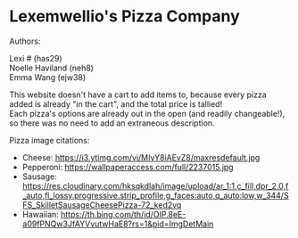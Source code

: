 # Lexemwellio's Pizza Company

Authors:

Lexi #              (has29)  
Noelle Haviland     (neh8)  
Emma Wang           (ejw38)  


This website doesn't have a cart to add items to, because every pizza added is already "in the cart", and the total price is tallied!  
Each pizza's options are already out in the open (and readily changeable!), so there was no need to add an extraneous description.



Pizza image citations:
* Cheese: https://i3.ytimg.com/vi/MIyY8iAEvZ8/maxresdefault.jpg
* Pepperoni: https://wallpaperaccess.com/full/2237015.jpg
* Sausage: https://res.cloudinary.com/hksqkdlah/image/upload/ar_1:1,c_fill,dpr_2.0,f_auto,fl_lossy.progressive.strip_profile,g_faces:auto,q_auto:low,w_344/SFS_SkilletSausageCheesePizza-72_ked2vq
* Hawaiian: https://th.bing.com/th/id/OIP.8eE-a09fPNQw3JfAYVvutwHaE8?rs=1&pid=ImgDetMain